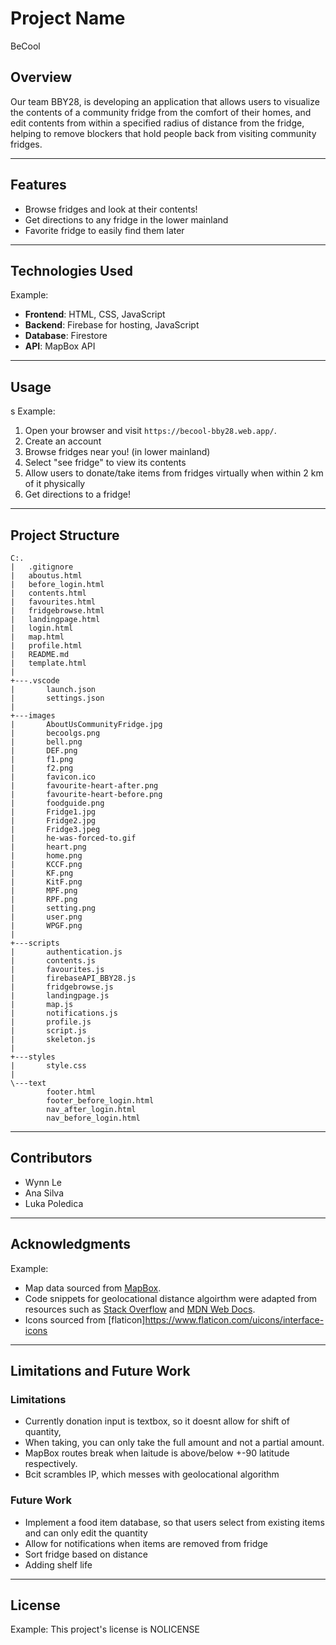 
# Project Name
BeCool

## Overview
Our team BBY28, is developing an application that allows users to visualize the contents of a community fridge from the comfort of their homes, and edit contents from within a specified radius of distance from the fridge, helping to remove blockers that hold people back from visiting community fridges.

---

## Features

- Browse fridges and look at their contents!
- Get directions to any fridge in the lower mainland
- Favorite fridge to easily find them later
---

## Technologies Used

Example:
- **Frontend**: HTML, CSS, JavaScript
- **Backend**: Firebase for hosting, JavaScript
- **Database**: Firestore
- **API**: MapBox API

---

## Usage
s
Example:
1. Open your browser and visit `https://becool-bby28.web.app/`.
2. Create an account 
3. Browse fridges near you! (in lower mainland)
4. Select "see fridge" to view its contents
5. Allow users to donate/take items from fridges virtually when within 2 km of it physically
6. Get directions to a fridge!


---

## Project Structure


```
C:.
|   .gitignore
|   aboutus.html
|   before_login.html
|   contents.html
|   favourites.html
|   fridgebrowse.html
|   landingpage.html
|   login.html
|   map.html
|   profile.html
|   README.md
|   template.html
|
+---.vscode
|       launch.json
|       settings.json
|
+---images
|       AboutUsCommunityFridge.jpg
|       becoolgs.png
|       bell.png
|       DEF.png
|       f1.png
|       f2.png
|       favicon.ico
|       favourite-heart-after.png
|       favourite-heart-before.png
|       foodguide.png
|       Fridge1.jpg
|       Fridge2.jpg
|       Fridge3.jpeg
|       he-was-forced-to.gif
|       heart.png
|       home.png
|       KCCF.png
|       KF.png
|       KitF.png
|       MPF.png
|       RPF.png
|       setting.png
|       user.png
|       WPGF.png
|
+---scripts
|       authentication.js
|       contents.js
|       favourites.js
|       firebaseAPI_BBY28.js
|       fridgebrowse.js
|       landingpage.js
|       map.js
|       notifications.js
|       profile.js
|       script.js
|       skeleton.js
|
+---styles
|       style.css
|
\---text
        footer.html
        footer_before_login.html
        nav_after_login.html
        nav_before_login.html
```

---

## Contributors
- Wynn Le
- Ana Silva
- Luka Poledica

---

## Acknowledgments

Example:
- Map data sourced from [MapBox](https://www.mapbox.com/).
- Code snippets for geolocational distance algoirthm were adapted from resources such as [Stack Overflow](https://stackoverflow.com/) and [MDN Web Docs](https://developer.mozilla.org/).
- Icons sourced from [flaticon]https://www.flaticon.com/uicons/interface-icons

---

## Limitations and Future Work
### Limitations

- Currently donation input is textbox, so it doesnt allow for shift of quantity,
- When taking, you can only take the full amount and not a partial amount.
- MapBox routes break when laitude is above/below +-90 latitude respectively.
- Bcit scrambles IP, which messes with geolocational algorithm

### Future Work

- Implement a food item database, so that users select from existing items and can only edit the quantity
- Allow for notifications when items are removed from fridge
- Sort fridge based on distance
- Adding shelf life


---

## License

Example:
This project's license is NOLICENSE
